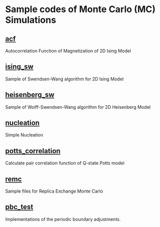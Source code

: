 # Sample codes of Monte Carlo (MC) Simulations

## [acf](acf)

Autocorrelation Function of Magnetization of 2D Ising Model

## [ising_sw](ising_sw)

Sample of Swendsen-Wang algorithm for 2D Ising Model

## [heisenberg_sw](heisenberg_sw)

Sample of Wolff-Swendsen-Wang algorithm for 2D Heisenberg Model

## [nucleation](nucleation)

Simple Nucleation

## [potts_correlation](potts_correlation)

Calculate pair correlation function of Q-state Potts model

## [remc](remc)

Sample files for Replica Exchange Monte Carlo

## [pbc_test](pbc_test)

Implementations of the periodic boundary adjustments.
